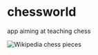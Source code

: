 # chessworld

app aiming at teaching chess

![Wikipedia chess pieces](https://upload.wikimedia.org/wikipedia/commons/b/b2/Chess_Pieces_Sprite.svg)
